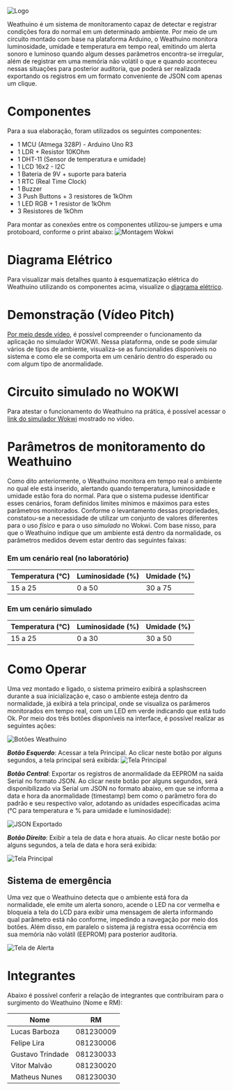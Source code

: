 ![Logo](docs/assets/logo.png)

Weathuino é um sistema de monitoramento capaz de detectar e registrar condições fora do normal em um determinado ambiente. Por meio de um circuito montado com base na plataforma Arduino, o Weathuino monitora luminosidade, umidade e temperatura em tempo real, emitindo um alerta sonoro e luminoso quando algum desses parâmetros encontra-se irregular, além de registrar em uma memória não volátil o que e quando aconteceu nessas situações para posterior auditoria, que poderá ser realizada exportando os registros em um formato conveniente de JSON com apenas um clique.

# Componentes

Para a sua elaboração, foram utilizados os seguintes componentes:

- 1 MCU (Atmega 328P) - Arduino Uno R3
- 1 LDR + Resistor 10KOhm
- 1 DHT-11 (Sensor de temperatura e umidade)
- 1 LCD 16x2 - I2C
- 1 Bateria de 9V + suporte para bateria
- 1 RTC (Real Time Clock)
- 1 Buzzer
- 3 Push Buttons + 3 resistores de 1kOhm
- 1 LED RGB + 1 resistor de 1kOhm
- 3 Resistores de 1kOhm

Para montar as conexões entre os componentes utilizou-se jumpers e uma protoboard, conforme o print abaixo:
![Montagem Wokwi](docs/assets/montagem-wokwi.png)

# Diagrama Elétrico

Para visualizar mais detalhes quanto à esquematização elétrica do Weathuino utilizando os componentes acima, visualize o [diagrama elétrico](docs/assets/esquema-eletrico.pdf).

# Demonstração (Vídeo Pitch)

[Por meio desde vídeo](https://www.youtube.com/watch?v=QCMW-sVKlAM), é possível compreender o funcionamento da aplicação no simulador WOKWI. Nessa plataforma, onde se pode simular vários de tipos de ambiente, visualiza-se as funcionalides disponíveis no sistema e como ele se comporta em um cenário dentro do esperado ou com algum tipo de anormalidade.

# Circuito simulado no WOKWI

Para atestar o funcionamento do Weathuino na prática, é possível acessar o [link do simulador Wokwi](https://wokwi.com/projects/425591438633036801) mostrado no vídeo.

# Parâmetros de monitoramento do Weathuino

Como dito anteriormente, o Weathuino monitora em tempo real o ambiente no qual ele está inserido, alertando quando temperatura, luminosidade e umidade estão fora do normal. Para que o sistema pudesse identificar esses cenários, foram definidos limites mínimos e máximos para estes parâmetros monitorados. Conforme o levantamento dessas propriedades, constatou-se a necessidade de utilizar um conjunto de valores diferentes para o uso *físico* e para o uso *simulado* no Wokwi. Com base nisso, para que o Weathuino indique que um ambiente está dentro da normalidade, os parâmetros medidos devem estar dentro das seguintes faixas:

### Em um cenário real (no laboratório)


| Temperatura (°C) | Luminosidade (%) | Umidade (%) |
| ------------------- | ------------------ | ------------- |
| 15 a 25           | 0 a 50           | 30 a 75     |

### Em um cenário simulado


| Temperatura (°C) | Luminosidade (%) | Umidade (%) |
| ------------------- | ------------------ | ------------- |
| 15 a 25           | 0 a 30           | 30 a 50     |

# Como Operar

Uma vez montado e ligado, o sistema primeiro exibirá a splashscreen durante a sua inicialização e, caso o ambiente esteja dentro da normalidade, já exibirá a tela principal, onde se visualiza os parâmeros monitorados em tempo real, com um LED em verde indicando que está tudo Ok. Por meio dos três botões disponíveis na interface, é possível realizar as seguintes ações:

![Botões Weathuino](docs/assets/botoes.png)

**_Botão Esquerdo_**: Acessar a tela Principal.
Ao clicar neste botão por alguns segundos, a tela principal será exibida:
![Tela Principal](docs/assets/tela-principal.png)

**_Botão Central_**: Exportar os registros de anormalidade da EEPROM na saída Serial no formato JSON.
Ao clicar neste botão por alguns segundos, será disponibilizado via Serial um JSON no formato abaixo, em que se informa a data e hora da anormalidade (timestamp) bem como o parâmetro fora do padrão e seu respectivo valor, adotando as unidades especificadas acima (°C para temperatura e % para umidade e luminosidade):

![JSON Exportado](docs/assets/json-exportado.png)

**_Botão Direito_**: Exibir a tela de data e hora atuais.
Ao clicar neste botão por alguns segundos, a tela de data e hora será exibida:

![Tela Principal](docs/assets/tela-timestamp.png)

## Sistema de emergência

Uma vez que o Weathuino detecta que o ambiente está fora da normalidade, ele emite um alerta sonoro, acende o LED na cor vermelha e bloqueia a tela do LCD para exibir uma mensagem de alerta informando qual parâmetro está não conforme, impedindo a navegação por meio dos botões. Além disso, em paralelo o sistema já registra essa ocorrência em sua memória não volátil (EEPROM) para posterior auditoria.

![Tela de Alerta](docs/assets/tela-alerta.png)

# Integrantes

Abaixo é possível conferir a relação de integrantes que contribuiram para o surgimento do Weathuino (Nome e RM):


| Nome             | RM        |
| ------------------ | ----------- |
| Lucas Barboza    | 081230009 |
| Felipe Lira      | 081230006 |
| Gustavo Trindade | 081230033 |
| Vitor Malvão    | 081230020 |
| Matheus Nunes    | 081230030 |
